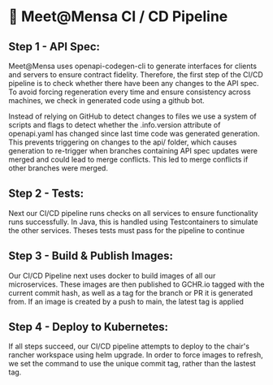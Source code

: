 # 🍲 Meet@Mensa CI / CD Pipeline

## Step 1 - API Spec:

Meet@Mensa uses openapi-codegen-cli to generate interfaces for clients and servers to ensure contract fidelity. Therefore, the first step of the CI/CD pipeline is to check whether there have been any changes to the API spec. To avoid forcing regeneration every time and ensure consistency across machines, we check in generated code using a github bot.

Instead of relying on GitHub to detect changes to files we use a system of scripts and flags to detect whether the .info.version attribute of openapi.yaml has changed since last time code was generated generation. This prevents triggering on changes to the api/ folder, which causes generation to re-trigger when branches containing API spec updates were merged and could lead to merge conflicts. This led to merge conflicts if other branches were merged.

## Step 2 - Tests:

Next our CI/CD pipeline runs checks on all services to ensure functionality runs successfully. In Java, this is handled using Testcontainers to simulate the other services. Theses tests must pass for the pipeline to continue

## Step 3 - Build & Publish Images:

Our CI/CD Pipeline next uses docker to build images of all our microservices. These images are then published to GCHR.io tagged with the current commit hash, as well as a tag for the branch or PR it is generated from. If an image is created by a push to main, the latest tag is applied

## Step 4 - Deploy to Kubernetes:

If all steps succeed, our CI/CD pipeline attempts to deploy to the chair's rancher workspace using helm upgrade. In order to force images to refresh, we set the command to use the unique commit tag, rather than the lastest tag.